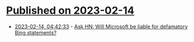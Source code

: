 # [Published on 2023-02-14](index.md)

* [2023-02-14, 04:42:33](https://news.ycombinator.com/item?id=34785392) - [Ask HN: Will Microsoft be liable for defamatory Bing statements?](https://news.ycombinator.com/item?id=34785392)
